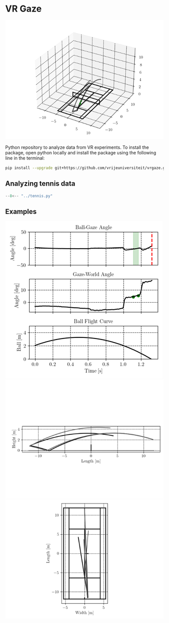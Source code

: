 # VR Gaze

![Example](plot_3d.png)


Python repository to analyze data from VR experiments. To install the package, open python locally and install the package using the following line in the terminal:
```bash
pip install --upgrade git+https://github.com/vrijeuniversiteit/vrgaze.git
```

## Analyzing tennis data

```python
--8<-- "../tennis.py"
```

## Examples
![Example](plot_gaze_ball_angle.png)
![Example](plot_side.png)
![Example](plot_birdview.png)
